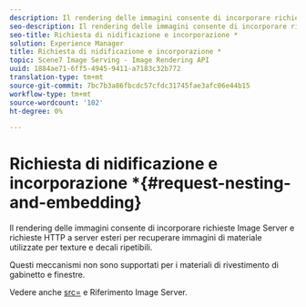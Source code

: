 ```yaml
---
description: Il rendering delle immagini consente di incorporare richieste Image Server e richieste HTTP a server esteri per recuperare immagini di materiale utilizzate per texture e decali ripetibili.
seo-description: Il rendering delle immagini consente di incorporare richieste Image Server e richieste HTTP a server esteri per recuperare immagini di materiale utilizzate per texture e decali ripetibili.
seo-title: Richiesta di nidificazione e incorporazione *
solution: Experience Manager
title: Richiesta di nidificazione e incorporazione *
topic: Scene7 Image Serving - Image Rendering API
uuid: 1884ae71-6ff5-4945-9411-a7183c32b772
translation-type: tm+mt
source-git-commit: 7bc7b3a86fbcdc57cfdc31745fae3afc06e44b15
workflow-type: tm+mt
source-wordcount: '102'
ht-degree: 0%

---
```



# Richiesta di nidificazione e incorporazione *{#request-nesting-and-embedding}

Il rendering delle immagini consente di incorporare richieste Image Server e richieste HTTP a server esteri per recuperare immagini di materiale utilizzate per texture e decali ripetibili.

Questi meccanismi non sono supportati per i materiali di rivestimento di gabinetto e finestre.

Vedere anche [src=](../../../../../../ir-api/http-protocol/image-rendering-api-ref/c-ir-http-protocol-ref/c-ir-http-protocol-command-reference/r-ir-src.md#reference-62c98abad22149d68d405ed6aaff8272) e Riferimento Image Server.

